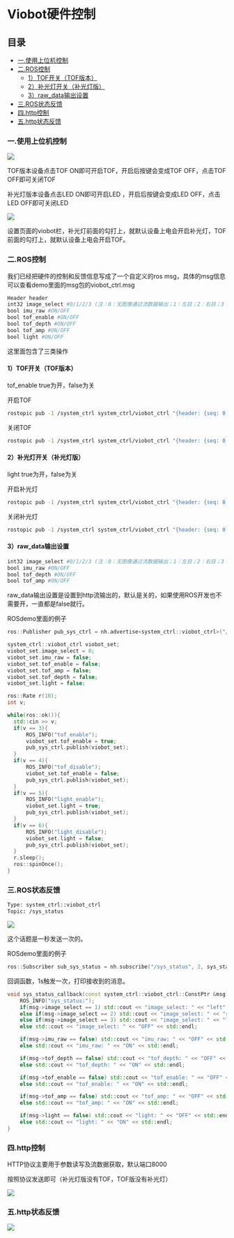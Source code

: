 # Viobot硬件控制

## 目录

-   [一.使用上位机控制](#一使用上位机控制)
-   [二.ROS控制](#二ROS控制)
    -   [1）TOF开关（TOF版本）](#1TOF开关TOF版本)
    -   [2）补光灯开关（补光灯版）](#2补光灯开关补光灯版)
    -   [3）raw\_data输出设置](#3raw_data输出设置)
-   [三.ROS状态反馈](#三ROS状态反馈)
-   [四.http控制](#四http控制)
-   [五.http状态反馈](#五http状态反馈)

### 一.使用上位机控制

![](image/image_pywunBUYTV.png)

&#x20;TOF版本设备点击TOF ON即可开启TOF，开启后按键会变成TOF OFF，点击TOF OFF即可关闭TOF

&#x20;补光灯版本设备点击LED ON即可开启LED ，开启后按键会变成LED OFF，点击LED OFF即可关闭LED&#x20;

![](image/image_vtoIe3YEj-.png)

设置页面的viobot栏，补光灯前面的勾打上，就默认设备上电会开启补光灯，TOF前面的勾打上，就默认设备上电会开启TOF。

### 二.ROS控制

我们已经把硬件的控制和反馈信息写成了一个自定义的ros msg，具体的msg信息可以查看demo里面的msg包的viobot\_ctrl.msg

```bash
Header header
int32 image_select #0/1/2/3 (注：0：无图像通过流数据输出；1：左目；2：右目；3：双目图像通过流数据输出)
bool imu_raw #ON/OFF
bool tof_enable #ON/OFF
bool tof_depth #ON/OFF
bool tof_amp #ON/OFF
bool light #ON/OFF
```

这里面包含了三类操作

#### 1）TOF开关（TOF版本）

tof\_enable  true为开，false为关

开启TOF

```bash
rostopic pub -1 /system_ctrl system_ctrl/viobot_ctrl "{header: {seq: 0, stamp: {secs: 0, nsecs: 0}, frame_id: ''}, image_select: 0, imu_raw: false, tof_enable: true, tof_depth: false, tof_amp: false, light: false}"

```

关闭TOF

```bash
rostopic pub -1 /system_ctrl system_ctrl/viobot_ctrl "{header: {seq: 0, stamp: {secs: 0, nsecs: 0}, frame_id: ''}, image_select: 0, imu_raw: false, tof_enable: false, tof_depth: false, tof_amp: false, light: false}"

```

#### 2）补光灯开关（补光灯版）

light  true为开，false为关

开启补光灯

```bash
rostopic pub -1 /system_ctrl system_ctrl/viobot_ctrl "{header: {seq: 0, stamp: {secs: 0, nsecs: 0}, frame_id: ''}, image_select: 0, imu_raw: false, tof_enable: false, tof_depth: false, tof_amp: false, light: true}"

```

关闭补光灯

```bash
rostopic pub -1 /system_ctrl system_ctrl/viobot_ctrl "{header: {seq: 0, stamp: {secs: 0, nsecs: 0}, frame_id: ''}, image_select: 0, imu_raw: false, tof_enable: false, tof_depth: false, tof_amp: false, light: false}"
```

#### 3）raw\_data输出设置

```bash
int32 image_select #0/1/2/3 (注：0：无图像通过流数据输出；1：左目；2：右目；3：双目图像通过流数据输出)
bool imu_raw #ON/OFF
bool tof_depth #ON/OFF
bool tof_amp #ON/OFF

```

raw\_data输出设置是设置到http流输出的，默认是关的，如果使用ROS开发也不需要开，一直都是false就行。

ROSdemo里面的例子

```c++
ros::Publisher pub_sys_ctrl = nh.advertise<system_ctrl::viobot_ctrl>("/system_ctrl", 2);

system_ctrl::viobot_ctrl viobot_set;
viobot_set.image_select = 0;
viobot_set.imu_raw = false;
viobot_set.tof_enable = false;
viobot_set.tof_amp = false;
viobot_set.tof_depth = false;
viobot_set.light = false;

ros::Rate r(10);
int v;

while(ros::ok()){
  std::cin >> v;
  if(v == 3){
      ROS_INFO("tof_enable");
      viobot_set.tof_enable = true;
      pub_sys_ctrl.publish(viobot_set);
  }
  if(v == 4){
      ROS_INFO("tof_disable");
      viobot_set.tof_enable = false;
      pub_sys_ctrl.publish(viobot_set);
  }
  if(v == 5){
      ROS_INFO("light_enable");
      viobot_set.light = true;
      pub_sys_ctrl.publish(viobot_set);
  }
  if(v == 6){
      ROS_INFO("light_disable");
      viobot_set.light = false;
      pub_sys_ctrl.publish(viobot_set);
  }
  r.sleep();
  ros::spinOnce(); 
}

```

### 三.ROS状态反馈

```bash
Type: system_ctrl::viobot_ctrl
Topic: /sys_status

```

![](image/image_q-FdLWpD_3.png)

这个话题是一秒发送一次的。

ROSdemo里面的例子

```c++
ros::Subscriber sub_sys_status = nh.subscribe("/sys_status", 2, sys_status_callback);//注册订阅回调

```

回调函数，1s触发一次，打印接收到的消息。

```c++
void sys_status_callback(const system_ctrl::viobot_ctrl::ConstPtr &msg){
    ROS_INFO("sys_status:");
    if(msg->image_select == 1) std::cout << "image_select: " << "left" << std::endl;
    else if(msg->image_select == 2) std::cout << "image_select: " << "right" << std::endl;
    else if(msg->image_select == 3) std::cout << "image_select: " << "left and right" << std::endl;
    else std::cout << "image_select: " << "OFF" << std::endl;

    if(msg->imu_raw == false) std::cout << "imu_raw: " << "OFF" << std::endl;
    else std::cout << "imu_raw: " << "ON" << std::endl;

    if(msg->tof_depth == false) std::cout << "tof_depth: " << "OFF" << std::endl;
    else std::cout << "tof_depth: " << "ON" << std::endl;

    if(msg->tof_enable == false) std::cout << "tof_enable: " << "OFF" << std::endl;
    else std::cout << "tof_enable: " << "ON" << std::endl;

    if(msg->tof_amp == false) std::cout << "tof_amp: " << "OFF" << std::endl;
    else std::cout << "tof_amp: " << "ON" << std::endl;

    if(msg->light == false) std::cout << "light: " << "OFF" << std::endl;
    else std::cout << "light: " << "ON" << std::endl;
}
```

### 四.http控制

HTTP协议主要用于参数读写及流数据获取，默认端口8000

按照协议发送即可（补光灯版没有TOF，TOF版没有补光灯）

![](image/image_WKQEuUKH5Y.png)

### 五.http状态反馈

![](image/image_5ZCBA6S9fY.png)
